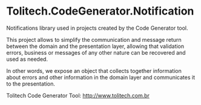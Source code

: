 # Tolitech.CodeGenerator.Notification
Notifications library used in projects created by the Code Generator tool.

This project allows to simplify the communication and message return between the domain and the presentation layer, allowing that validation errors, business or messages of any other nature can be recovered and used as needed.

In other words, we expose an object that collects together information about errors and other information in the domain layer and communicates it to the presentation.

Tolitech Code Generator Tool:
http://www.tolitech.com.br 

